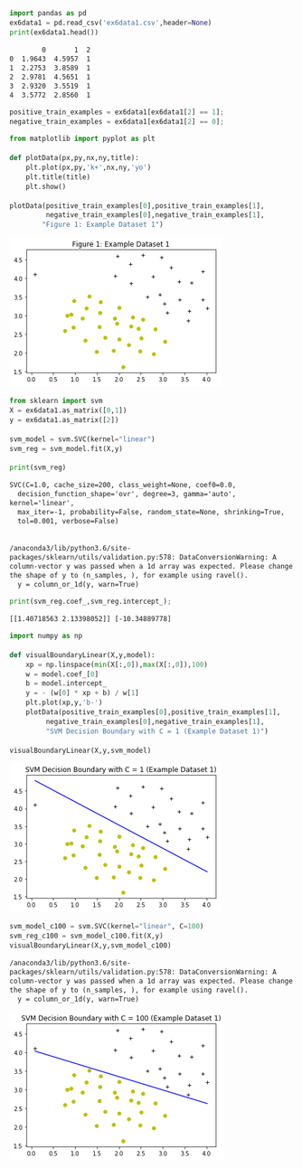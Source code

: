 

```python
import pandas as pd
ex6data1 = pd.read_csv('ex6data1.csv',header=None)
print(ex6data1.head())
```

            0       1  2
    0  1.9643  4.5957  1
    1  2.2753  3.8589  1
    2  2.9781  4.5651  1
    3  2.9320  3.5519  1
    4  3.5772  2.8560  1



```python
positive_train_examples = ex6data1[ex6data1[2] == 1];
negative_train_examples = ex6data1[ex6data1[2] == 0];
```


```python
from matplotlib import pyplot as plt

def plotData(px,py,nx,ny,title):
    plt.plot(px,py,'k+',nx,ny,'yo')
    plt.title(title)
    plt.show()
    
plotData(positive_train_examples[0],positive_train_examples[1],
         negative_train_examples[0],negative_train_examples[1],
        "Figure 1: Example Dataset 1")
```


![png](output_2_0.png)



```python
from sklearn import svm
X = ex6data1.as_matrix([0,1])
y = ex6data1.as_matrix([2])

svm_model = svm.SVC(kernel="linear")
svm_reg = svm_model.fit(X,y)

print(svm_reg)
```

    SVC(C=1.0, cache_size=200, class_weight=None, coef0=0.0,
      decision_function_shape='ovr', degree=3, gamma='auto', kernel='linear',
      max_iter=-1, probability=False, random_state=None, shrinking=True,
      tol=0.001, verbose=False)


    /anaconda3/lib/python3.6/site-packages/sklearn/utils/validation.py:578: DataConversionWarning: A column-vector y was passed when a 1d array was expected. Please change the shape of y to (n_samples, ), for example using ravel().
      y = column_or_1d(y, warn=True)



```python
print(svm_reg.coef_,svm_reg.intercept_);
```

    [[1.40718563 2.13398052]] [-10.34889778]



```python
import numpy as np

def visualBoundaryLinear(X,y,model):
    xp = np.linspace(min(X[:,0]),max(X[:,0]),100)
    w = model.coef_[0]
    b = model.intercept_
    y = - (w[0] * xp + b) / w[1]
    plt.plot(xp,y,'b-')
    plotData(positive_train_examples[0],positive_train_examples[1],
         negative_train_examples[0],negative_train_examples[1],
         "SVM Decision Boundary with C = 1 (Example Dataset 1)")
    
visualBoundaryLinear(X,y,svm_model)
```


![png](output_5_0.png)



```python
svm_model_c100 = svm.SVC(kernel="linear", C=100)
svm_reg_c100 = svm_model_c100.fit(X,y)
visualBoundaryLinear(X,y,svm_model_c100)
```

    /anaconda3/lib/python3.6/site-packages/sklearn/utils/validation.py:578: DataConversionWarning: A column-vector y was passed when a 1d array was expected. Please change the shape of y to (n_samples, ), for example using ravel().
      y = column_or_1d(y, warn=True)



![png](output_6_1.png)

